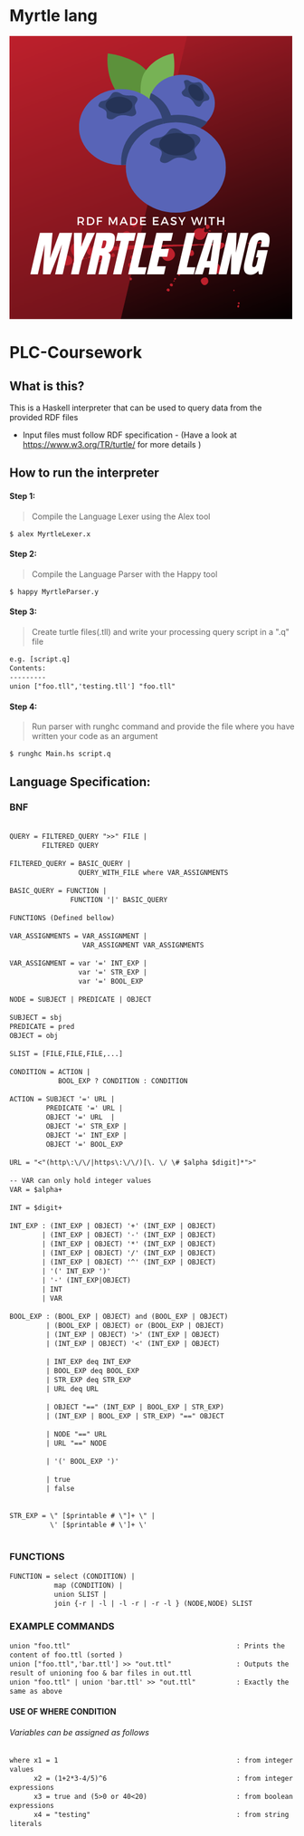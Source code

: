 # Myrtle lang
![Myrtle](Resources/Images/MyrtleLang.png)
# PLC-Coursework
## What is this?
This is a Haskell interpreter that can be used to query data from the provided RDF files 
* Input files must follow RDF specification - (Have a look at https://www.w3.org/TR/turtle/ for more details )

## How to run the interpreter
#### Step 1: 
> Compile the Language Lexer using the Alex tool
```
$ alex MyrtleLexer.x
```

#### Step 2: 
> Compile the Language Parser with the Happy tool
```
$ happy MyrtleParser.y
```

#### Step 3:
> Create turtle files(.tll) and write your processing query script in a ".q" file
```
e.g. [script.q]
Contents:
---------
union ["foo.tll",'testing.tll'] "foo.tll" 
```

#### Step 4: 
> Run parser with runghc command and provide the file where you have written your code as an argument
```
$ runghc Main.hs script.q
```



## Language Specification:
### BNF
```

QUERY = FILTERED_QUERY ">>" FILE |
        FILTERED QUERY

FILTERED_QUERY = BASIC_QUERY |
                 QUERY_WITH_FILE where VAR_ASSIGNMENTS

BASIC_QUERY = FUNCTION |
               FUNCTION '|' BASIC_QUERY

FUNCTIONS (Defined bellow)

VAR_ASSIGNMENTS = VAR_ASSIGNMENT |
                  VAR_ASSIGNMENT VAR_ASSIGNMENTS

VAR_ASSIGNMENT = var '=' INT_EXP |
                 var '=' STR_EXP |
                 var '=' BOOL_EXP

NODE = SUBJECT | PREDICATE | OBJECT 

SUBJECT = sbj
PREDICATE = pred
OBJECT = obj

SLIST = [FILE,FILE,FILE,...]

CONDITION = ACTION |
            BOOL_EXP ? CONDITION : CONDITION

ACTION = SUBJECT '=' URL |
         PREDICATE '=' URL |
         OBJECT '=' URL  |
         OBJECT '=' STR_EXP |
         OBJECT '=' INT_EXP |
         OBJECT '=' BOOL_EXP

URL = "<"(http\:\/\/|https\:\/\/)[\. \/ \# $alpha $digit]*">"

-- VAR can only hold integer values
VAR = $alpha+

INT = $digit+

INT_EXP : (INT_EXP | OBJECT) '+' (INT_EXP | OBJECT)          
        | (INT_EXP | OBJECT) '-' (INT_EXP | OBJECT)          
        | (INT_EXP | OBJECT) '*' (INT_EXP | OBJECT)          
        | (INT_EXP | OBJECT) '/' (INT_EXP | OBJECT)           
        | (INT_EXP | OBJECT) '^' (INT_EXP | OBJECT)
        | '(' INT_EXP ')'                                
        | '-' (INT_EXP|OBJECT)
        | INT           
        | VAR

BOOL_EXP : (BOOL_EXP | OBJECT) and (BOOL_EXP | OBJECT)
         | (BOOL_EXP | OBJECT) or (BOOL_EXP | OBJECT)
         | (INT_EXP | OBJECT) '>' (INT_EXP | OBJECT)
         | (INT_EXP | OBJECT) '<' (INT_EXP | OBJECT)
         
         | INT_EXP deq INT_EXP
         | BOOL_EXP deq BOOL_EXP
         | STR_EXP deq STR_EXP
         | URL deq URL

         | OBJECT "==" (INT_EXP | BOOL_EXP | STR_EXP)                            
         | (INT_EXP | BOOL_EXP | STR_EXP) "==" OBJECT

         | NODE "==" URL
         | URL "==" NODE
 
         | '(' BOOL_EXP ')'
         
         | true
         | false


STR_EXP = \" [$printable # \"]+ \" |
          \' [$printable # \']+ \'


```
### FUNCTIONS
```
FUNCTION = select (CONDITION) |
           map (CONDITION) | 
           union SLIST |
           join {-r | -l | -l -r | -r -l } (NODE,NODE) SLIST
```
### EXAMPLE COMMANDS
```
union "foo.ttl"                                         : Prints the content of foo.ttl (sorted )
union ["foo.ttl",'bar.ttl'] >> "out.ttl"                : Outputs the result of unioning foo & bar files in out.ttl
union "foo.ttl" | union 'bar.ttl' >> "out.ttl"          : Exactly the same as above
```

#### USE OF WHERE CONDITION
###### Variables can be assigned as follows
```
where x1 = 1                                            : from integer values
      x2 = (1+2*3-4/5)^6                                : from integer expressions
      x3 = true and (5>0 or 40<20)                      : from boolean expressions
      x4 = "testing"                                    : from string literals
```